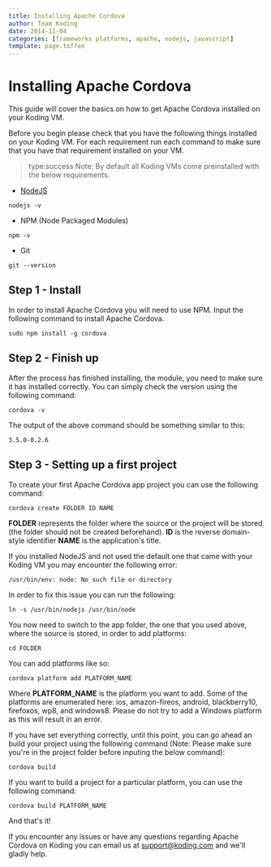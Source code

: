 ```yaml
---
title: Installing Apache Cordova
author: Team Koding
date: 2014-11-04
categories: [frameworks platforms, apache, nodejs, javascript]
template: page.toffee
---
```


# Installing Apache Cordova

This guide will cover the basics on how to get Apache Cordova installed on your Koding VM.

Before you begin please check that you have the following things installed on your Koding VM. For each requirement run each command to make sure that you have that requirement installed on your VM.

> type:success
> Note: By default all Koding VMs come preinstalled with the below requirements.

* [NodeJS](/getting-started-nodejs/)

```
nodejs -v
```

* NPM (Node Packaged Modules)

```
npm -v
```

* Git

```
git --version
```

## Step 1 - Install

In order to install Apache Cordova you will need to use NPM. Input the following command to install Apache Cordova.

```
sudo npm install -g cordova
```

## Step 2 - Finish up

After the process has finished installing, the module, you need to make sure it has installed correctly. You can simply check the version using the following command:

```
cordova -v
```

The output of the above command should be something similar to this:

```
3.5.0-0.2.6
```

## Step 3 - Setting up a first project

To create your first Apache Cordova app project you can use the following command:

```
cordova create FOLDER ID NAME
```

**FOLDER** represents the folder where the source or the project will be stored (the folder should not be created beforehand). 
**ID** is the reverse domain-style identifier
**NAME** is the application's title.

If you installed NodeJS and not used the default one that came with your Koding VM you may encounter the following error:

```
/usr/bin/env: node: No such file or directory
```

In order to fix this issue you can run the following:

```
ln -s /usr/bin/nodejs /usr/bin/node
```

You now need to switch to the app folder, the one that you used above, where the source is stored, in order to add platforms:

```
cd FOLDER
```

You can add platforms like so:

```
cordova platform add PLATFORM_NAME
```

Where **PLATFORM_NAME** is the platform you want to add. Some of the platforms are enumerated here: ios, amazon-fireos, android, blackberry10, firefoxos, wp8, and windows8. Please do not try to add a Windows platform as this will result in an error.

If you have set everything correctly, until this point, you can go ahead an build your project using the following command (Note: Please make sure you're in the project folder before inputing the below command):

```
cordova build
```

If you want to build a project for a particular platform, you can use the following command:

```
cordova build PLATFORM_NAME
```

And that's it!

If you encounter any issues or have any questions regarding Apache Cordova on Koding you can email us at [support@koding.com](mailto:support@koding.com) and we'll gladly help.
